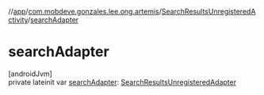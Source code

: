 //[app](../../../index.md)/[com.mobdeve.gonzales.lee.ong.artemis](../index.md)/[SearchResultsUnregisteredActivity](index.md)/[searchAdapter](search-adapter.md)

# searchAdapter

[androidJvm]\
private lateinit var [searchAdapter](search-adapter.md): [SearchResultsUnregisteredAdapter](../-search-results-unregistered-adapter/index.md)
